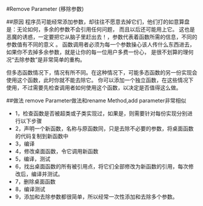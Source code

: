 #Remove Parameter (移除参数)

##原因
程序员可能经常添加参数，却往往不愿意去掉它们，他们打的如意算盘是：无论如何，多余的参数不会引用任何问题，
而且以后还可能用上它。
这也是恶魔的诱惑，一定要把它从脑子里赶出去！，参数代表着函数所需的信息，不同的参数值有不同的意义 。
函数调用者必须为每一个参数操心该人传什么东西进去，如果你不去掉多余参数，就是让你的每一位用户多费一份心，
是很不划算的理何况“去除参数”是非常简单的重构。

但多态函数情况下，情况有所不同。在这种情况下，可能多态函数的另一份实现会使用这个函数，此时你就不能去除它。
你可以添加一个独立函数，在这些情况下使用，不过需要先检查调用者如何使用这个函数，以决定是否值得这么做。

##做法
remove Parameter做法和rename Method,add parameter非常相似
<ul>
<li>1，检查函数是否被超类或子类实现过，如果是，则需要针对每份实现分别进行以下步骤</li>
<li>2，声明一个新函数，名称与原函数同，只是去除不必要的参数，将桌面函数的代码复制到新函数中</li>
<li>3，编译</li>
<li>4，修改桌面函数，令它调用新函数</li>
<li>5，编译，测试</li>
<li>6，找出桌面函数的所有被引用点，将它们全部修改为新函数的引用，每次修改后，编译并测试。</li>
<li>7，删除桌面函数</li>
<li>8，编译测试</li>
<li>9，添加和去除参数都很简单，所以经常一次性添加和去除多个参数。</li>
</ul>

